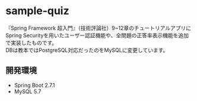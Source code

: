 # sample-quiz
『Spring Framework 超入門』（技術評論社）9~12章のチュートリアルアプリに<br>
Spring Securityを用いたユーザー認証機能や、全問題の正答率表示機能を追加で実装したものです。<br>
DBは教本ではPostgreSQL対応だったのをMySQLに変更しています。

## 開発環境
- Spring Boot 2.7.1
- MySQL 5.7
